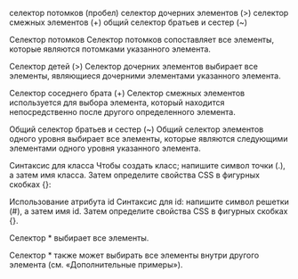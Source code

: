 селектор потомков (пробел)
селектор дочерних элементов (>)
селектор смежных элементов (+)
общий селектор братьев и сестер (~)

Селектор потомков
Селектор потомков сопоставляет все элементы, которые являются потомками указанного элемента.


Селектор детей (>)
Селектор дочерних элементов выбирает все элементы, являющиеся дочерними элементами указанного элемента.

Селектор соседнего брата (+)
Селектор смежных элементов используется для выбора элемента, который находится непосредственно после другого определенного элемента.

Общий селектор братьев и сестер (~)
Общий селектор элементов одного уровня выбирает все элементы, которые являются следующими элементами одного уровня указанного элемента.

Синтаксис для класса
Чтобы создать класс; напишите символ точки (.), а затем имя класса. Затем определите свойства CSS в фигурных скобках {}:

Использование атрибута id 
Синтаксис для id: напишите символ решетки (#), а затем имя id. Затем определите свойства CSS в фигурных скобках {}.


Селектор *  выбирает все элементы.

Селектор * также может выбирать все элементы внутри другого элемента (см. «Дополнительные примеры»).
